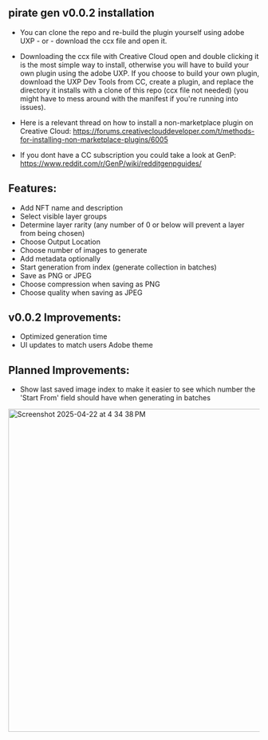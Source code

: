 ## pirate gen v0.0.2 installation

- You can clone the repo and re-build the plugin yourself using adobe UXP - or - download the ccx file and open it.

- Downloading the ccx file with Creative Cloud open and double clicking it is the most simple way to install, otherwise you will have to build your own plugin using the adobe UXP. If you choose to build your own plugin, download the UXP Dev Tools from CC, create a plugin, and replace the directory it installs with a clone of this repo (ccx file not needed) (you might have to mess around with the manifest if you're running into issues).

- Here is a relevant thread on how to install a non-marketplace plugin on Creative Cloud: https://forums.creativeclouddeveloper.com/t/methods-for-installing-non-marketplace-plugins/6005

- If you dont have a CC subscription you could take a look at GenP: https://www.reddit.com/r/GenP/wiki/redditgenpguides/


## Features:

- Add NFT name and description
- Select visible layer groups
- Determine layer rarity (any number of 0 or below will prevent a layer from being chosen)
- Choose Output Location
- Choose number of images to generate
- Add metadata optionally
- Start generation from index (generate collection in batches)
- Save as PNG or JPEG
- Choose compression when saving as PNG
- Choose quality when saving as JPEG

## v0.0.2 Improvements:

- Optimized generation time
- UI updates to match users Adobe theme

## Planned Improvements:

- Show last saved image index to make it easier to see which number the 'Start From' field should have when generating in batches



<img width="648" alt="Screenshot 2025-04-22 at 4 34 38 PM" src="https://github.com/user-attachments/assets/4052632b-67f2-4ef9-8394-b47239f28501" />

